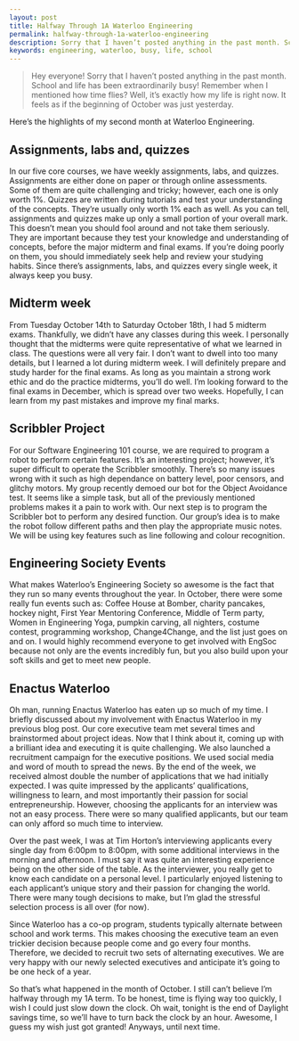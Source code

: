 ```yaml
---
layout: post
title: Halfway Through 1A Waterloo Engineering
permalink: halfway-through-1a-waterloo-engineering
description: Sorry that I haven’t posted anything in the past month. School and life has been extraordinarily busy! Remember when I mentioned how time flies?
keywords: engineering, waterloo, busy, life, school
---
```


>Hey everyone! Sorry that I haven’t posted anything in the past month. School and life has been extraordinarily busy! Remember when I mentioned how time flies? Well, it’s exactly how my life is right now. It feels as if the beginning of October was just yesterday.

Here’s the highlights of my second month at Waterloo Engineering.

## Assignments, labs and, quizzes

In our five core courses, we have weekly assignments, labs, and quizzes. Assignments are either done on paper or through online assessments. Some of them are quite challenging and tricky; however, each one is only worth 1%. Quizzes are written during tutorials and test your understanding of the concepts. They’re usually only worth 1% each as well. As you can tell, assignments and quizzes make up only a small portion of your overall mark. This doesn’t mean you should fool around and not take them seriously. They are important because they test your knowledge and understanding of concepts, before the major midterm and final exams. If you’re doing poorly on them, you should immediately seek help and review your studying habits. Since there’s assignments, labs, and quizzes every single week, it always keep you busy.

<!--more-->

## Midterm week

From Tuesday October 14th to Saturday October 18th, I had 5 midterm exams. Thankfully, we didn’t have any classes during this week. I personally thought that the midterms were quite representative of what we learned in class. The questions were all very fair. I don’t want to dwell into too many details, but I learned a lot during midterm week. I will definitely prepare and study harder for the final exams. As long as you maintain a strong work ethic and do the practice midterms, you’ll do well. I’m looking forward to the final exams in December, which is spread over two weeks. Hopefully, I can learn from my past mistakes and improve my final marks.

## Scribbler Project

For our Software Engineering 101 course, we are required to program a robot to perform certain features. It’s an interesting project; however, it’s super difficult to operate the Scribbler smoothly. There’s so many issues wrong with it such as high dependance on battery level, poor censors, and glitchy motors. My group recently demoed our bot for the Object Avoidance test. It seems like a simple task, but all of the previously mentioned problems makes it a pain to work with. Our next step is to program the Scribbler bot to perform any desired function. Our group’s idea is to make the robot follow different paths and then play the appropriate music notes. We will be using key features such as line following and colour recognition.

## Engineering Society Events

What makes Waterloo’s Engineering Society so awesome is the fact that they run so many events throughout the year. In October, there were some really fun events such as: Coffee House at Bomber, charity pancakes, hockey night, First Year Mentoring Conference, Middle of Term party, Women in Engineering Yoga, pumpkin carving, all nighters, costume contest, programming workshop, Change4Change, and the list just goes on and on. I would highly recommend everyone to get involved with EngSoc because not only are the events incredibly fun, but you also build upon your soft skills and get to meet new people.

## Enactus Waterloo

Oh man, running Enactus Waterloo has eaten up so much of my time. I briefly discussed about my involvement with Enactus Waterloo in my previous blog post. Our core executive team met several times and brainstormed about project ideas. Now that I think about it, coming up with a brilliant idea and executing it is quite challenging. We also launched a recruitment campaign for the executive positions. We used social media and word of mouth to spread the news. By the end of the week, we received almost double the number of applications that we had initially expected. I was quite impressed by the applicants’ qualifications, willingness to learn, and most importantly their passion for social entrepreneurship. However, choosing the applicants for an interview was not an easy process. There were so many qualified applicants, but our team can only afford so much time to interview.

Over the past week, I was at Tim Horton’s interviewing applicants every single day from 6:00pm to 8:00pm, with some additional interviews in the morning and afternoon. I must say it was quite an interesting experience being on the other side of the table. As the interviewer, you really get to know each candidate on a personal level. I particularly enjoyed listening to each applicant’s unique story and their passion for changing the world. There were many tough decisions to make, but I’m glad the stressful selection process is all over (for now).

Since Waterloo has a co-op program, students typically alternate between school and work terms. This makes choosing the executive team an even trickier decision because people come and go every four months. Therefore, we decided to recruit two sets of alternating executives. We are very happy with our newly selected executives and anticipate it’s going to be one heck of a year.

So that’s what happened in the month of October. I still can’t believe I’m halfway through my 1A term. To be honest, time is flying way too quickly, I wish I could just slow down the clock. Oh wait, tonight is the end of Daylight savings time, so we’ll have to turn back the clock by an hour. Awesome, I guess my wish just got granted! Anyways, until next time.
